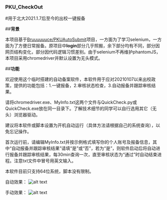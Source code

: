 ### **PKU_CheckOut**
#用于北大2021.1.7后至今的出校一键报备

##**背景**

本项目基于[Bruuuuuuce/PKUAutoSubmit](https://github.com/Bruuuuuuce/PKUAutoSubmit)项目，一方面为了学习selenium，一方面为了方便日常报备。原项目中**login**部分几乎照搬，余下部分均有不同，部分因网页结构变化，部分因代码逻辑习惯差别。由于selenium不再维护phantomJS，本项目采用chromedriver并默认设置为无头模式。


##**功能**

欢迎使用这个临时搭建的自动备案软件，本软件用于应对20210107以来出校政策，提供的功能包括：1.一键报备，2.审核状态检查，3.自动报备并跟踪审核结果。

请将chromedriver.exe、MyInfo.txt这两个文件与QuickCheck.py或QuickCheck.exe放在同一目录下。了解技术细节的同学可以自行选用其它（无头）浏览器驱动。

建议将本软件或脚本设置为开机自动运行（具体方法请根据自己的系统查询），以免忘记操作。

首次运行前，请编辑MyInfo.txt并按示例格式填写你的个人账号及报备信息，其中“自动报备并跟踪审核结果”请填“是”或“否”，若为“是”，则软件启动后将自动进行报备并跟踪审核结果，每30min查询一次，直至审核状态为“通过”时自动结束进程。注意txt文件中冒号用英文输入。

本软件目前只支持64位系统，脚本没有限制。

自动效果：
![alt text](http:../Auto.png)

手动效果：
![alt text](http:../Manual.png)
